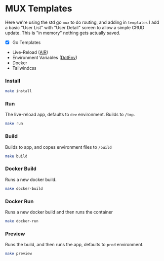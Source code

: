 # MUX Templates

Here we're using the std go `mux` to do routing, and adding in `templates`
I add a basic "User List" with "User Detail" screen to allow a simple CRUD update.
This is "in memory" nothing gets actually saved.

- [x] Go Templates
- Live-Reload ([AIR](https://github.com/air-verse/air))
- Environment Variables ([DotEnv](https://github.com/joho/godotenv))
- Docker
- Tailwindcss

### Install
```bash
make install
```

### Run
The live-reload app, defaults to `dev` environment. Builds to `/tmp`.
```bash
make run
```

### Build
Builds to app, and copes environment files to `/build`
```bash
make build
```

### Docker Build
Runs a new docker build.
```bash
make docker-build
```

### Docker Run
Runs a new docker build and then runs the container
```bash
make docker-run
```

### Preview
Runs the build, and then runs the app, defaults to `prod` environment.
```bash
make preview
```